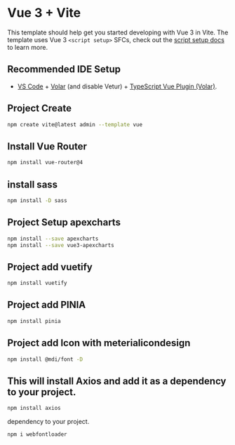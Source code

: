 # Vue 3 + Vite

This template should help get you started developing with Vue 3 in Vite. The template uses Vue 3 `<script setup>` SFCs, check out the [script setup docs](https://v3.vuejs.org/api/sfc-script-setup.html#sfc-script-setup) to learn more.

## Recommended IDE Setup

- [VS Code](https://code.visualstudio.com/) + [Volar](https://marketplace.visualstudio.com/items?itemName=Vue.volar) (and disable Vetur) + [TypeScript Vue Plugin (Volar)](https://marketplace.visualstudio.com/items?itemName=Vue.vscode-typescript-vue-plugin).
## Project Create
```sh
npm create vite@latest admin --template vue
```
## Install Vue Router
```sh
npm install vue-router@4
```
## install sass
```sh
npm install -D sass
```
## Project Setup apexcharts
```sh
npm install --save apexcharts
npm install --save vue3-apexcharts
```
## Project add vuetify
```sh
npm install vuetify
```
## Project add PINIA
```sh
npm install pinia
```
## Project add Icon with meterialicondesign
```sh
npm install @mdi/font -D
```
## This will install Axios and add it as a dependency to your project.
```sh
npm install axios
```
dependency to your project.
```sh
npm i webfontloader
```